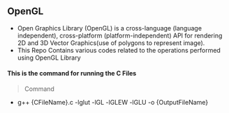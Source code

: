 ## OpenGL
- Open Graphics Library (OpenGL) is a cross-language (language independent), cross-platform (platform-independent) API for rendering 2D and 3D Vector Graphics(use of polygons to represent image). 
- This Repo Contains various codes related to the operations performed using OpenGL Library

####    This is the command for running the C Files
> Command
- g++ {CFileName}.c -lglut -lGL -lGLEW -lGLU -o {OutputFileName}